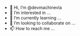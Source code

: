 - 👋 Hi, I’m @devmachinevla
- 👀 I’m interested in ...
- 🌱 I’m currently learning ...
- 💞️ I’m looking to collaborate on ...
- 📫 How to reach me ...

<!---
devmachinevla/devmachinevla is a ✨ special ✨ repository because its `README.md` (this file) appears on your GitHub profile.
You can click the Preview link to take a look at your changes.
--->
